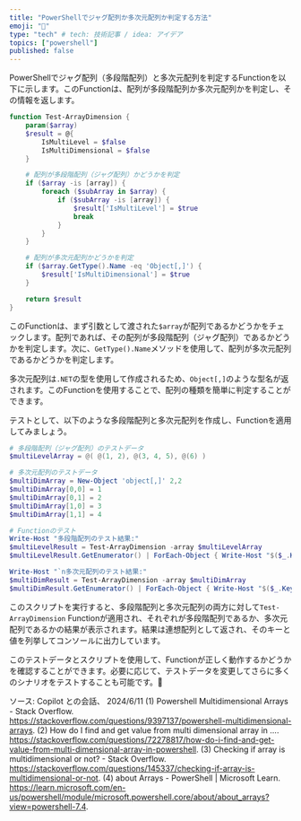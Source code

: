 ```yaml
---
title: "PowerShellでジャグ配列か多次元配列か判定する方法"
emoji: "📘"
type: "tech" # tech: 技術記事 / idea: アイデア
topics: ["powershell"]
published: false
---
```

PowerShellでジャグ配列（多段階配列）と多次元配列を判定するFunctionを以下に示します。このFunctionは、配列が多段階配列か多次元配列かを判定し、その情報を返します。

```powershell
function Test-ArrayDimension {
    param($array)
    $result = @{
        IsMultiLevel = $false
        IsMultiDimensional = $false
    }

    # 配列が多段階配列（ジャグ配列）かどうかを判定
    if ($array -is [array]) {
        foreach ($subArray in $array) {
            if ($subArray -is [array]) {
                $result['IsMultiLevel'] = $true
                break
            }
        }
    }

    # 配列が多次元配列かどうかを判定
    if ($array.GetType().Name -eq 'Object[,]') {
        $result['IsMultiDimensional'] = $true
    }

    return $result
}
```

このFunctionは、まず引数として渡された`$array`が配列であるかどうかをチェックします。配列であれば、その配列が多段階配列（ジャグ配列）であるかどうかを判定します。次に、`GetType().Name`メソッドを使用して、配列が多次元配列であるかどうかを判定します。

多次元配列は`.NET`の型を使用して作成されるため、`Object[,]`のような型名が返されます。このFunctionを使用することで、配列の種類を簡単に判定することができます。

テストとして、以下のような多段階配列と多次元配列を作成し、Functionを適用してみましょう。

```powershell
# 多段階配列（ジャグ配列）のテストデータ
$multiLevelArray = @( @(1, 2), @(3, 4, 5), @(6) )

# 多次元配列のテストデータ
$multiDimArray = New-Object 'object[,]' 2,2
$multiDimArray[0,0] = 1
$multiDimArray[0,1] = 2
$multiDimArray[1,0] = 3
$multiDimArray[1,1] = 4

# Functionのテスト
Write-Host "多段階配列のテスト結果:"
$multiLevelResult = Test-ArrayDimension -array $multiLevelArray
$multiLevelResult.GetEnumerator() | ForEach-Object { Write-Host "$($_.Key): $($_.Value)" }

Write-Host "`n多次元配列のテスト結果:"
$multiDimResult = Test-ArrayDimension -array $multiDimArray
$multiDimResult.GetEnumerator() | ForEach-Object { Write-Host "$($_.Key): $($_.Value)" }
```

このスクリプトを実行すると、多段階配列と多次元配列の両方に対して`Test-ArrayDimension` Functionが適用され、それぞれが多段階配列であるか、多次元配列であるかの結果が表示されます。結果は連想配列として返され、そのキーと値を列挙してコンソールに出力しています。

このテストデータとスクリプトを使用して、Functionが正しく動作するかどうかを確認することができます。必要に応じて、テストデータを変更してさらに多くのシナリオをテストすることも可能です。🔧

ソース: Copilot との会話、 2024/6/11
(1) Powershell Multidimensional Arrays - Stack Overflow. https://stackoverflow.com/questions/9397137/powershell-multidimensional-arrays.
(2) How do I find and get value from multi dimensional array in .... https://stackoverflow.com/questions/72278817/how-do-i-find-and-get-value-from-multi-dimensional-array-in-powershell.
(3) Checking if array is multidimensional or not? - Stack Overflow. https://stackoverflow.com/questions/145337/checking-if-array-is-multidimensional-or-not.
(4) about Arrays - PowerShell | Microsoft Learn. https://learn.microsoft.com/en-us/powershell/module/microsoft.powershell.core/about/about_arrays?view=powershell-7.4.